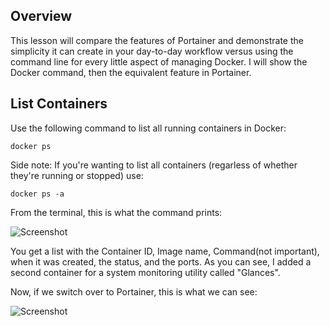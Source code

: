 ## Overview

This lesson will compare the features of Portainer and demonstrate the simplicity it can create in your day-to-day workflow versus
using the command line for every little aspect of managing Docker. I will show the Docker command, then the equivalent feature in Portainer.

## List Containers

Use the following command to list all running containers in Docker:

```
docker ps
```
Side note: If you're wanting to list all containers (regarless of whether they're running or stopped) use:

```
docker ps -a
```
From the terminal, this is what the command prints:

![Screenshot](https://user-images.githubusercontent.com/30271499/30091366-16906546-926e-11e7-90cb-2a5f9a695e5f.JPG)

You get a list with the Container ID, Image name, Command(not important), when it was created, the status, and the ports. As you can see, I added a second container for a system monitoring utility called "Glances". 

Now, if we switch over to Portainer, this is what we can see:

![Screenshot](https://user-images.githubusercontent.com/30271499/30091521-df541e8c-926e-11e7-9024-cae68676b02c.png)

